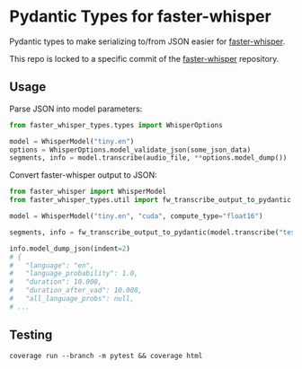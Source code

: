 # Pydantic Types for faster-whisper

Pydantic types to make serializing to/from JSON easier for [faster-whisper].

This repo is locked to a specific commit of the [faster-whisper] repository.

## Usage

Parse JSON into model parameters:

```python
from faster_whisper_types.types import WhisperOptions

model = WhisperModel("tiny.en")
options = WhisperOptions.model_validate_json(some_json_data)
segments, info = model.transcribe(audio_file, **options.model_dump())
```

Convert faster-whisper output to JSON:

```python
from faster_whisper import WhisperModel
from faster_whisper_types.util import fw_transcribe_output_to_pydantic

model = WhisperModel("tiny.en", "cuda", compute_type="float16")

segments, info = fw_transcribe_output_to_pydantic(model.transcribe("tests/audio/short.flac"))

info.model_dump_json(indent=2)
# {
#   "language": "en",
#   "language_probability": 1.0,
#   "duration": 10.008,
#   "duration_after_vad": 10.008,
#   "all_language_probs": null,
# ...
```

## Testing

`coverage run --branch -m pytest && coverage html`

[faster-whisper]: https://github.com/SYSTRAN/faster-whisper
